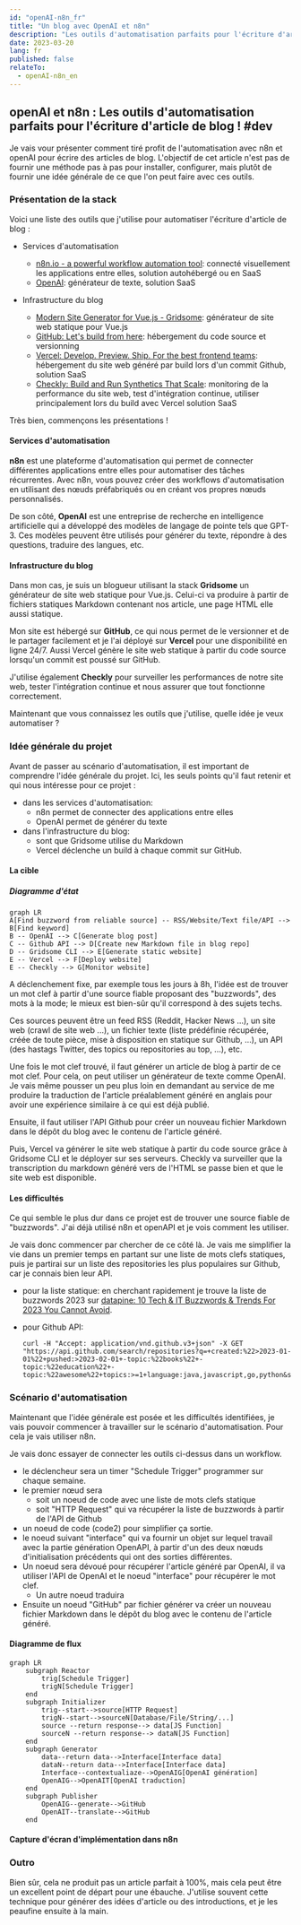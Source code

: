 ```yaml
---
id: "openAI-n8n_fr"
title: "Un blog avec OpenAI et n8n"
description: "Les outils d'automatisation parfaits pour l'écriture d'article de blog"
date: 2023-03-20
lang: fr
published: false
relateTo:
  - openAI-n8n_en
---
```


## openAI et n8n : Les outils d'automatisation parfaits pour l'écriture d'article de blog ! #dev

Je vais vour présenter comment tiré profit de l'automatisation avec n8n et openAI pour écrire des articles de blog. L'objectif de cet article n'est pas de fournir une méthode pas à pas pour installer, configurer, mais plutôt de fournir une idée générale de ce que l'on peut faire avec ces outils.

### Présentation de la stack

Voici une liste des outils que j'utilise pour automatiser l'écriture d'article de blog :

- Services d'automatisation
  - [n8n.io - a powerful workflow automation tool](https://n8n.io/): connecté visuellement les applications entre elles, solution autohébergé ou en SaaS
  - [OpenAI](https://openai.com/): générateur de texte, solution SaaS

- Infrastructure du blog
  - [Modern Site Generator for Vue.js - Gridsome](https://gridsome.org/): générateur de site web statique pour Vue.js
  - [GitHub: Let's build from here](https://github.com/): hébergement du code source et versionning
  - [Vercel: Develop. Preview. Ship. For the best frontend teams](https://vercel.com): hébergement du site web généré par build lors d'un commit Github, solution SaaS
  - [Checkly: Build and Run Synthetics That Scale](https://www.checklyhq.com/): monitoring de la performance du site web, test d'intégration continue, utiliser principalement lors du build avec Vercel solution SaaS

Très bien, commençons les présentations !

#### Services d'automatisation

**n8n** est une plateforme d'automatisation qui permet de connecter différentes applications entre elles pour automatiser des tâches récurrentes. Avec n8n, vous pouvez créer des workflows d'automatisation en utilisant des nœuds préfabriqués ou en créant vos propres nœuds personnalisés.

De son côté, **OpenAI** est une entreprise de recherche en intelligence artificielle qui a développé des modèles de langage de pointe tels que GPT-3. Ces modèles peuvent être utilisés pour générer du texte, répondre à des questions, traduire des langues, etc.

#### Infrastructure du blog

Dans mon cas, je suis un blogueur utilisant la stack **Gridsome** un générateur de site web statique pour Vue.js. Celui-ci va produire à partir de fichiers statiques Markdown contenant nos article, une page HTML elle aussi statique.

Mon site est hébergé sur **GitHub**, ce qui nous permet de le versionner et de le partager facilement et je l'ai déployé sur **Vercel** pour une disponibilité en ligne 24/7. Aussi Vercel génère le site web statique à partir du code source lorsqu'un commit est poussé sur GitHub.

J'utilise également **Checkly** pour surveiller les performances de notre site web, tester l'intégration continue et nous assurer que tout fonctionne correctement.

Maintenant que vous connaissez les outils que j'utilise, quelle idée je veux automatiser ?

### Idée générale du projet

Avant de passer au scénario d'automatisation, il est important de comprendre l'idée générale du projet. Ici, les seuls points qu'il faut retenir et qui nous intéresse pour ce projet :

- dans les services d'automatisation:
  - n8n permet de connecter des applications entre elles
  - OpenAI permet de générer du texte
- dans l'infrastructure du blog:
  - sont que Gridsome utilise du Markdown
  - Vercel déclenche un build à chaque commit sur GitHub.

#### La cible

##### Diagramme d'état

```mermaid
graph LR
A[Find buzzword from reliable source] -- RSS/Website/Text file/API --> B[Find keyword]
B -- OpenAI --> C[Generate blog post]
C -- Github API --> D[Create new Markdown file in blog repo]
D -- Gridsome CLI --> E[Generate static website]
E -- Vercel --> F[Deploy website]
E -- Checkly --> G[Monitor website]
```

A déclenchement fixe, par exemple tous les jours à 8h, l'idée est de trouver un mot clef à partir d'une source fiable proposant des "buzzwords", des mots à la mode; le mieux est bien-sûr qu'il correspond à des sujets techs.

Ces sources peuvent être un feed RSS (Reddit, Hacker News ...), un site web (crawl de site web ...), un fichier texte (liste prédéfinie récupérée, créée de toute pièce, mise à disposition en statique sur Github, ...), un API (des hastags Twitter, des topics ou repositories au top, ...), etc.

Une fois le mot clef trouvé, il faut générer un article de blog à partir de ce mot clef. Pour cela, on peut utiliser un générateur de texte comme OpenAI. Je vais même pousser un peu plus loin en demandant au service de me produire la traduction de l'article préalablement généré en anglais pour avoir une expérience similaire à ce qui est déjà publié.

Ensuite, il faut utiliser l'API Github pour créer un nouveau fichier Markdown dans le dépôt du blog avec le contenu de l'article généré.

Puis, Vercel va générer le site web statique à partir du code source grâce à Gridsome CLI et le déployer sur ses serveurs. Checkly va surveiller que la transcription du markdown généré vers de l'HTML se passe bien et que le site web est disponible.

#### Les difficultés

Ce qui semble le plus dur dans ce projet est de trouver une source fiable de "buzzwords". J'ai déjà utilisé n8n et openAPI et je vois comment les utiliser.

Je vais donc commencer par chercher de ce côté là. Je vais me simplifier la vie dans un premier temps en partant sur une liste de mots clefs statiques, puis je partirai sur un liste des repositories les plus populaires sur Github, car je connais bien leur API.

- pour la liste statique: en cherchant rapidement je trouve la liste de buzzwords 2023 sur [datapine: 10 Tech & IT Buzzwords & Trends For 2023 You Cannot Avoid](https://www.datapine.com/blog/technology-buzzwords/).
- pour Github API:

  ```curl
  curl -H "Accept: application/vnd.github.v3+json" -X GET "https://api.github.com/search/repositories?q=+created:%22>2023-01-01%22+pushed:>2023-02-01+-topic:%22books%22+-topic:%22education%22+-topic:%22awesome%22+topics:>=1+language:java,javascript,go,python&sort=stars&order=desc&per_page=10"
  ```

### Scénario d'automatisation

Maintenant que l'idée générale est posée et les difficultés identifiées, je vais pouvoir commencer à travailler sur le scénario d'automatisation. Pour cela je vais utiliser n8n.

Je vais donc essayer de connecter les outils ci-dessus dans un workflow.

- le déclencheur sera un timer "Schedule Trigger" programmer sur chaque semaine.
- le premier nœud sera
  - soit un noeud de code avec une liste de mots clefs statique
  - soit "HTTP Request" qui va récupérer la liste de buzzwords à partir de l'API de Github
- un noeud de code (code2) pour simplifier ça sortie.
- le noeud suivant "interface" qui va fournir un objet sur lequel travail avec la partie génération OpenAPI, à partir d'un des deux nœuds d'initialisation précédents qui ont des sorties différentes.
- Un noeud sera dévoué pour récupérer l'article généré par OpenAI, il va utiliser l'API de OpenAI et le noeud "interface" pour récupérer le mot clef.
  - Un autre noeud traduira
- Ensuite un noeud "GitHub" par fichier générer va créer un nouveau fichier Markdown dans le dépôt du blog avec le contenu de l'article généré.

#### Diagramme de flux

```mermaid
graph LR
    subgraph Reactor
        trig[Schedule Trigger]
        trigN[Schedule Trigger]
    end
    subgraph Initializer
        trig--start-->source[HTTP Request]
        trigN--start-->sourceN[Database/File/String/...]
        source --return response--> data[JS Function]
        sourceN --return response--> dataN[JS Function]
    end
    subgraph Generator
        data--return data-->Interface[Interface data]
        dataN--return data-->Interface[Interface data]
        Interface--contextualiaze-->OpenAIG[OpenAI génération]
        OpenAIG-->OpenAIT[OpenAI traduction]
    end
    subgraph Publisher
        OpenAIG--generate-->GitHub
        OpenAIT--translate-->GitHub
    end
```

#### Capture d'écran d'implémentation dans n8n

### Outro

Bien sûr, cela ne produit pas un article parfait à 100%, mais cela peut être un excellent point de départ pour une ébauche. J'utilise souvent cette technique pour générer des idées d'article ou des introductions, et je les peaufine ensuite à la main.
